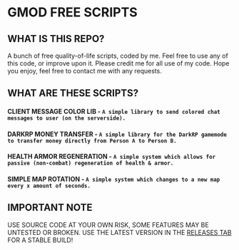 # GMOD FREE SCRIPTS

## WHAT IS THIS REPO?
A bunch of free quality-of-life scripts, coded by me. Feel free to use any of this code, or improve upon it. Please credit me for all use of my code. Hope you enjoy, feel free to contact me with any requests.

## WHAT ARE THESE SCRIPTS?
#### CLIENT MESSAGE COLOR LIB - `A simple library to send colored chat messages to user (on the serverside).`
#### DARKRP MONEY TRANSFER - `A simple library for the DarkRP gamemode to transfer money directly from Person A to Person B.`
#### HEALTH ARMOR REGENERATION - `A simple system which allows for passive (non-combat) regeneration of health & armor.`
#### SIMPLE MAP ROTATION - `A simple system which changes to a new map every x amount of seconds.`


## IMPORTANT NOTE
USE SOURCE CODE AT YOUR OWN RISK, SOME FEATURES MAY BE UNTESTED OR BROKEN. USE THE LATEST VERSION IN THE [RELEASES TAB](../../releases) FOR A STABLE BUILD!

